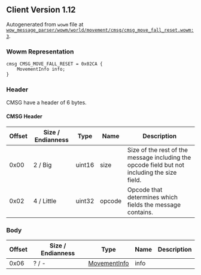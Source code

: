 ## Client Version 1.12

Autogenerated from `wowm` file at [`wow_message_parser/wowm/world/movement/cmsg/cmsg_move_fall_reset.wowm:3`](https://github.com/gtker/wow_messages/tree/main/wow_message_parser/wowm/world/movement/cmsg/cmsg_move_fall_reset.wowm#L3).

### Wowm Representation
```rust,ignore
cmsg CMSG_MOVE_FALL_RESET = 0x02CA {
    MovementInfo info;
}
```
### Header
CMSG have a header of 6 bytes.

#### CMSG Header
| Offset | Size / Endianness | Type   | Name   | Description |
| ------ | ----------------- | ------ | ------ | ----------- |
| 0x00   | 2 / Big           | uint16 | size   | Size of the rest of the message including the opcode field but not including the size field.|
| 0x02   | 4 / Little        | uint32 | opcode | Opcode that determines which fields the message contains.|
### Body
| Offset | Size / Endianness | Type | Name | Description |
| ------ | ----------------- | ---- | ---- | ----------- |
| 0x06 | ? / - | [MovementInfo](movementinfo.md) | info |  |
